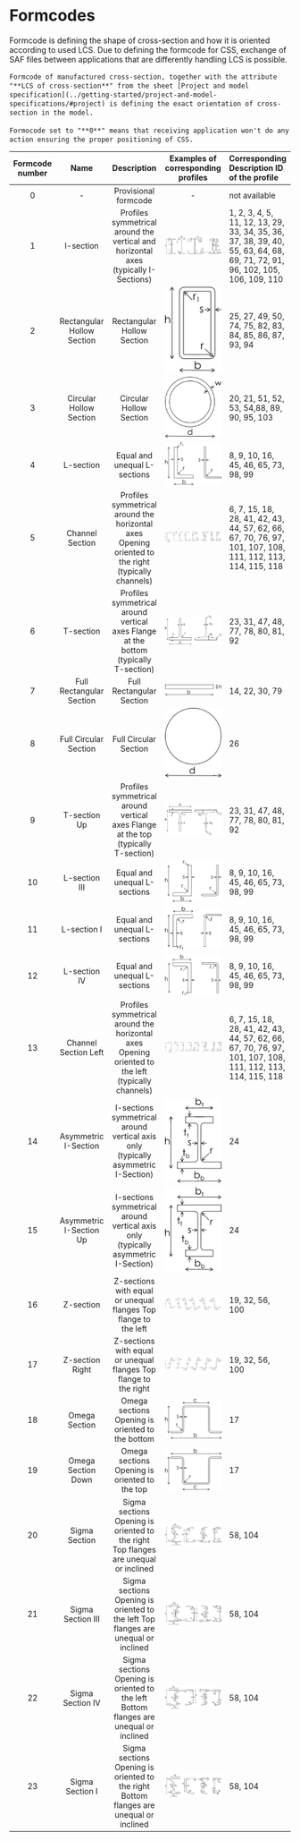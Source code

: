 # Formcodes

Formcode is defining the shape of cross-section and how it is oriented according to used LCS. Due to defining the formcode for CSS, exchange of SAF files between applications that are differently handling LCS is possible.

```{note}
Formcode of manufactured cross-section, together with the attribute "**LCS of cross-section**" from the sheet [Project and model specification](../getting-started/project-and-model-specifications/#project) is defining the exact orientation of cross-section in the model.

Formocode set to "**0**" means that receiving application won't do any action ensuring the proper positioning of CSS.
```

| Formcode number | Name | Description | Examples of corresponding profiles | Corresponding Description ID of the profile |
| :---: | :---: | :---: | :---: | :--- |
| 0 | - | Provisional formcode | - | not available |
| 1 | I-section | Profiles symmetrical around the vertical and horizontal axes \(typically I-Sections\) | ![](../.gitbook/assets/42_fc_01.png) | 1, 2, 3, 4, 5, 11, 12, 13, 29, 33, 34, 35, 36, 37, 38, 39, 40, 55, 63, 64, 68, 69, 71, 72, 91, 96, 102, 105, 106, 109, 110 |
| 2 | Rectangular Hollow Section | Rectangular Hollow Section | ![](../.gitbook/assets/42_fc_02.png) | 25, 27, 49, 50, 74, 75, 82, 83, 84, 85, 86, 87, 93, 94 |
| 3 | Circular Hollow Section | Circular Hollow Section | ![](../.gitbook/assets/42_fc_03.png) | 20, 21, 51, 52, 53, 54,88, 89, 90, 95, 103 |
| 4 | L-section | Equal and unequal L-sections | ![](../.gitbook/assets/42_fc_04.png) | 8, 9, 10, 16, 45, 46, 65, 73, 98, 99 |
| 5 | Channel Section | Profiles symmetrical around the horizontal axes Opening oriented to the right \(typically channels\) | ![](../.gitbook/assets/42_fc_05.png) | 6, 7, 15, 18, 28, 41, 42, 43, 44, 57, 62, 66, 67, 70, 76, 97, 101, 107, 108, 111, 112, 113, 114, 115, 118 |
| 6 | T-section | Profiles symmetrical around vertical axes Flange at the bottom \(typically T-section\) | ![](../.gitbook/assets/42_fc_06.png) | 23, 31, 47, 48, 77, 78, 80, 81, 92 |
| 7 | Full Rectangular Section | Full Rectangular Section | ![](../.gitbook/assets/42_fc_07.png) | 14, 22, 30, 79 |
| 8 | Full Circular Section | Full Circular Section | ![](../.gitbook/assets/42_fc_08.png) | 26 |
| 9 | T-section Up | Profiles symmetrical around vertical axes Flange at the top \(typically T-section\) | ![](../.gitbook/assets/42_fc_09.png) | 23, 31, 47, 48, 77, 78, 80, 81, 92 |
| 10 | L-section III | Equal and unequal L-sections | ![](../.gitbook/assets/42_fc_10.png) | 8, 9, 10, 16, 45, 46, 65, 73, 98, 99 |
| 11 | L-section I | Equal and unequal L-sections | ![](../.gitbook/assets/42_fc_11.png) | 8, 9, 10, 16, 45, 46, 65, 73, 98, 99 |
| 12 | L-section IV | Equal and unequal L-sections | ![](../.gitbook/assets/42_fc_12.png) | 8, 9, 10, 16, 45, 46, 65, 73, 98, 99 |
| 13 | Channel Section Left | Profiles symmetrical around the horizontal axes Opening oriented to the left \(typically channels\) | ![](../.gitbook/assets/42_fc_13.png) | 6, 7, 15, 18, 28, 41, 42, 43, 44, 57, 62, 66, 67, 70, 76, 97, 101, 107, 108, 111, 112, 113, 114, 115, 118 |
| 14 | Asymmetric I-Section | I-sections symmetrical around vertical axis only \(typically asymmetric I-Section\) | ![](../.gitbook/assets/42_fc_14.png) | 24 |
| 15 | Asymmetric I-Section Up | I-sections symmetrical around vertical axis only \(typically asymmetric I-Section\) | ![](../.gitbook/assets/42_fc_15.png) | 24 |
| 16 | Z-section | Z-sections with equal or unequal flanges Top flange to the left | ![](../.gitbook/assets/42_fc_16.png) | 19, 32, 56, 100 |
| 17 | Z-section Right | Z-sections with equal or unequal flanges Top flange to the right | ![](../.gitbook/assets/42_fc_17.png) | 19, 32, 56, 100 |
| 18 | Omega Section | Omega sections Opening is oriented to the bottom | ![](../.gitbook/assets/42_fc_18.png) | 17 |
| 19 | Omega Section Down | Omega sections Opening is oriented to the top | ![](../.gitbook/assets/42_fc_19.png) | 17 |
| 20 | Sigma Section | Sigma sections Opening is oriented to the right Top flanges are unequal or inclined | ![](../.gitbook/assets/42_fc_20.png) | 58, 104 |
| 21 | Sigma Section III | Sigma sections Opening is oriented to the left Top flanges are unequal or inclined | ![](../.gitbook/assets/42_fc_21.png) | 58, 104 |
| 22 | Sigma Section IV | Sigma sections Opening is oriented to the left Bottom flanges are unequal or inclined | ![](../.gitbook/assets/42_fc_22.png) | 58, 104 |
| 23 | Sigma Section I | Sigma sections Opening is oriented to the right Bottom flanges are unequal or inclined | ![](../.gitbook/assets/42_fc_23.png) | 58, 104 |

